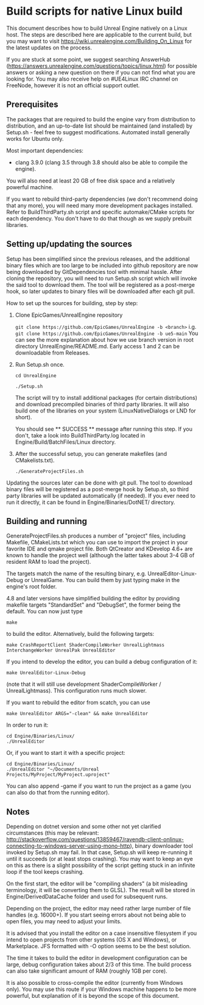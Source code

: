 Build scripts for native Linux build
====================================

This document describes how to build Unreal Engine natively on a Linux host. 
The steps are described here are applicable to the current build, but you may
want to visit https://wiki.unrealengine.com/Building_On_Linux for the
latest updates on the process.

If you are stuck at some point, we suggest searching AnswerHub 
(https://answers.unrealengine.com/questions/topics/linux.html) for possible answers 
or asking a new question on there if you can not find what you are looking for. 
You may also receive help on #UE4Linux IRC channel on FreeNode, however it is 
not an official support outlet.


Prerequisites
-------------

The packages that are required to build the engine vary from distribution to distribution,
and an up-to-date list should be maintained (and installed) by Setup.sh -
feel free to suggest modifications. Automated install generally works for Ubuntu only.

Most important dependencies:
- clang 3.9.0 (clang 3.5 through 3.8 should also be able to compile the engine).

You will also need at least 20 GB of free disk space and a relatively powerful
machine.

If you want to rebuild third-party dependencies (we don't recommend doing
that any more), you will need many more development packages installed. Refer
to BuildThirdParty.sh script and specific automake/CMake scripts for each
dependency. You don't have to do that though as we supply prebuilt libraries.


Setting up/updating the sources
-------------------------------

Setup has been simplified since the previous releases, and the additional
binary files which are too large to be included into github repository are now being 
downloaded by GitDependencies tool with minimal hassle. After cloning the repository, 
you will need to run Setup.sh script which will invoke the said tool to download them.
The tool will be registered as a post-merge hook, so later updates to binary files
will be downloaded after each git pull.

How to set up the sources for building, step by step:

1. Clone EpicGames/UnrealEngine repository

	``git clone https://github.com/EpicGames/UnrealEngine -b <branch>``
	i.g. ``git clone https://github.com/EpicGames/UnrealEngine -b ue5-main``
	You can see the more explanation about how we use branch version in root directory UnrealEngine/README.md.
	Early access 1 and 2 can be downloadable from Releases.

2. Run Setup.sh once.

    ``cd UnrealEngine``
    
    ``./Setup.sh``

    The script will try to install additional packages (for certain distributions) and download
    precompiled binaries of third party libraries. It will also build one of the libraries
    on your system (LinuxNativeDialogs or LND for short).

    You should see ** SUCCESS ** message after running this step. If you don't, take a look into
    BuildThirdParty.log located in Engine/Build/BatchFiles/Linux directory.
    
3. After the successful setup, you can generate makefiles (and CMakelists.txt).

    ``./GenerateProjectFiles.sh``

Updating the sources later can be done with git pull. The tool to download binary files will be
registered as a post-merge hook by Setup.sh, so third party libraries will be updated automatically
(if needed). If you ever need to run it directly, it can be found in Engine/Binaries/DotNET/ directory.



Building and running
--------------------

GenerateProjectFiles.sh produces a number of "project" files, including Makefile, CMakeLists.txt which you can use to import the
project in your favorite IDE and qmake project file. Both QtCreator and KDevelop 4.6+ are known to handle the project well 
(although the latter takes about 3-4 GB of resident RAM to load the project).

The targets match the name of the resulting binary, e.g. UnrealEditor-Linux-Debug or UnrealGame. You can build them
by just typing make <target> in the engine's root folder.

4.8 and later versions have simplified building the editor by providing makefile targets "StandardSet" and "DebugSet", the former
being the default. You can now just type

    make

to build the editor. Alternatively, build the following targets:

    make CrashReportClient ShaderCompileWorker UnrealLightmass InterchangeWorker UnrealPak UnrealEditor

If you intend to develop the editor, you can build a debug configuration of it:

    make UnrealEditor-Linux-Debug

(note that it will still use development ShaderCompileWorker / UnrealLightmass). This
configuration runs much slower.

If you want to rebuild the editor from scatch, you can use

    make UnrealEditor ARGS="-clean" && make UnrealEditor

In order to run it:

    cd Engine/Binaries/Linux/
    ./UnrealEditor

Or, if you want to start it with a specific project:

    cd Engine/Binaries/Linux/
    ./UnrealEditor "~/Documents/Unreal Projects/MyProject/MyProject.uproject"
    
You can also append -game if you want to run the project as a game (you can also do that from the running editor).

Notes
-----

Depending on dotnet version and some other not yet clarified circumstances (this may be relevant: 
http://stackoverflow.com/questions/13859467/ravendb-client-onlinux-connecting-to-windows-server-using-mono-http),
binary downloader tool invoked by Setup.sh may fail. In that case, Setup.sh will keep re-running it
until it succeeds (or at least stops crashing). You may want to keep an eye on this as there is
a slight possibility of the script getting stuck in an infinite loop if the tool keeps crashing.

On the first start, the editor will be "compiling shaders" (a bit misleading terminology, 
it will be converting them to GLSL). The result will be stored in Engine/DerivedDataCache folder 
and used for subsequent runs.

Depending on the project, the editor may need rather large number of file handles 
(e.g. 16000+). If you start seeing errors about not being able to open files, 
you may need to adjust your limits.

It is advised that you install the editor on a case insensitive filesystem if you
intend to open projects from other systems (OS X and Windows), or Marketplace. JFS formatted
with -O option seems to be the best solution.

The time it takes to build the editor in development configuration can be large,
debug configuration takes about 2/3 of this time. The build process can also take 
significant amount of RAM (roughly 1GB per core).

It is also possible to cross-compile the editor (currently from Windows only).
You may use this route if your Windows machine happens to be more powerful,
but explanation of it is beyond the scope of this document.

